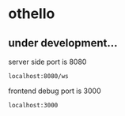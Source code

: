 # othello

## under development...

server side port is 8080

```
localhost:8080/ws
```

frontend debug port is 3000 

```
localhost:3000
```